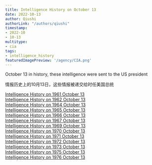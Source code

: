 ```yaml
---
title: Intelligence History on October 13
date: 2022-10-13
author: Qiushi 
authorLink: "/authors/qiushi"
timestamp: 
- 2022-10
- 10-13
multitype: 
- cia
tags: 
- intelligence_history
featuredImagePreview: '/agency/CIA.png'
---
```



October 13 in history, these intelligence were sent to the US president

情报历史上的10月13日，这些情报被递交给时任美国总统

<!--more-->







[Intelligence History on 1961 October 13](/dailybrief/1961-10-13)   
[Intelligence History on 1962 October 13](/dailybrief/1962-10-13)   
[Intelligence History on 1964 October 13](/dailybrief/1964-10-13)   
[Intelligence History on 1965 October 13](/dailybrief/1965-10-13)   
[Intelligence History on 1966 October 13](/dailybrief/1966-10-13)   
[Intelligence History on 1967 October 13](/dailybrief/1967-10-13)   
[Intelligence History on 1969 October 13](/dailybrief/1969-10-13)   
[Intelligence History on 1970 October 13](/dailybrief/1970-10-13)   
[Intelligence History on 1971 October 13](/dailybrief/1971-10-13)   
[Intelligence History on 1972 October 13](/dailybrief/1972-10-13)   
[Intelligence History on 1973 October 13](/dailybrief/1973-10-13)   
[Intelligence History on 1975 October 13](/dailybrief/1975-10-13)   
[Intelligence History on 1976 October 13](/dailybrief/1976-10-13)   
